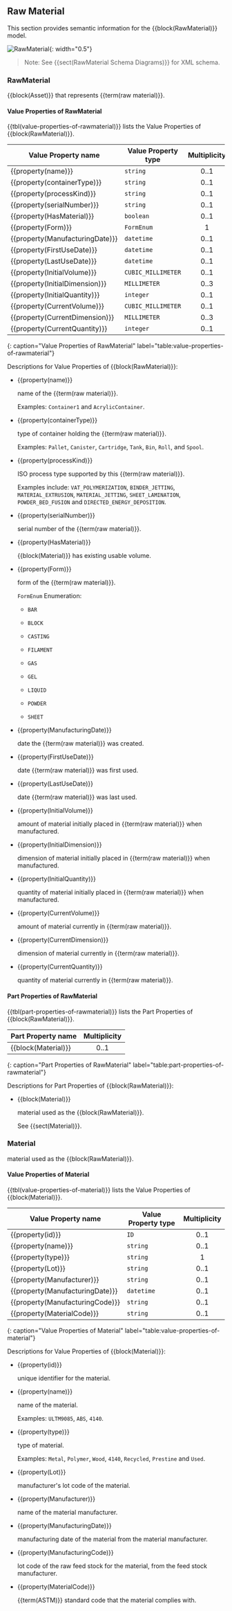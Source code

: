
## Raw Material

This section provides semantic information for the {{block(RawMaterial)}} model.

![RawMaterial](figures/RawMaterial.png "RawMaterial"){: width="0.5"}

> Note: See {{sect(RawMaterial Schema Diagrams)}} for XML schema.

### RawMaterial

{{block(Asset)}} that represents {{term(raw material)}}.



#### Value Properties of RawMaterial

{{tbl(value-properties-of-rawmaterial)}} lists the Value Properties of {{block(RawMaterial)}}.

|Value Property name|Value Property type|Multiplicity|
|-|-|:-:|
|{{property(name)}}|`string`|0..1|
|{{property(containerType)}}|`string`|0..1|
|{{property(processKind)}}|`string`|0..1|
|{{property(serialNumber)}}|`string`|0..1|
|{{property(HasMaterial)}}|`boolean`|0..1|
|{{property(Form)}}|`FormEnum`|1|
|{{property(ManufacturingDate)}}|`datetime`|0..1|
|{{property(FirstUseDate)}}|`datetime`|0..1|
|{{property(LastUseDate)}}|`datetime`|0..1|
|{{property(InitialVolume)}}|`CUBIC_MILLIMETER`|0..1|
|{{property(InitialDimension)}}|`MILLIMETER`|0..3|
|{{property(InitialQuantity)}}|`integer`|0..1|
|{{property(CurrentVolume)}}|`CUBIC_MILLIMETER`|0..1|
|{{property(CurrentDimension)}}|`MILLIMETER`|0..3|
|{{property(CurrentQuantity)}}|`integer`|0..1|
{: caption="Value Properties of RawMaterial" label="table:value-properties-of-rawmaterial"}

Descriptions for Value Properties of {{block(RawMaterial)}}:

* {{property(name)}} 

    name of the {{term(raw material)}}.
    
    Examples: `Container1` and `AcrylicContainer`.

* {{property(containerType)}} 

    type of container holding the {{term(raw material)}}. 
    
    Examples: `Pallet`, `Canister`, `Cartridge`, `Tank`, `Bin`, `Roll`, and `Spool`.

* {{property(processKind)}} 

    ISO process type supported by this {{term(raw material)}}. 
    
    Examples include: `VAT_POLYMERIZATION`, `BINDER_JETTING`, `MATERIAL_EXTRUSION`, `MATERIAL_JETTING`, `SHEET_LAMINATION`, `POWDER_BED_FUSION` and `DIRECTED_ENERGY_DEPOSITION`.

* {{property(serialNumber)}} 

    serial number of the {{term(raw material)}}.

* {{property(HasMaterial)}} 

    {{block(Material)}} has existing usable volume.

* {{property(Form)}} 

    form of the {{term(raw material)}}.

    `FormEnum` Enumeration:

    * `BAR` 

        

    * `BLOCK` 

        

    * `CASTING` 

        

    * `FILAMENT` 

        

    * `GAS` 

        

    * `GEL` 

        

    * `LIQUID` 

        

    * `POWDER` 

        

    * `SHEET` 

        

* {{property(ManufacturingDate)}} 

    date the {{term(raw material)}} was created.

* {{property(FirstUseDate)}} 

    date {{term(raw material)}} was first used.

* {{property(LastUseDate)}} 

    date {{term(raw material)}} was last used.

* {{property(InitialVolume)}} 

    amount of material initially placed in {{term(raw material)}} when manufactured.

* {{property(InitialDimension)}} 

    dimension of material initially placed in {{term(raw material)}} when manufactured.

* {{property(InitialQuantity)}} 

    quantity of material initially placed in {{term(raw material)}} when manufactured.

* {{property(CurrentVolume)}} 

    amount of material currently in {{term(raw material)}}.

* {{property(CurrentDimension)}} 

    dimension of material currently in {{term(raw material)}}.

* {{property(CurrentQuantity)}} 

    quantity of material currently in {{term(raw material)}}.

#### Part Properties of RawMaterial

{{tbl(part-properties-of-rawmaterial)}} lists the Part Properties of {{block(RawMaterial)}}.

|Part Property name|Multiplicity|
|:-|:-:|
|{{block(Material)}}|0..1|
{: caption="Part Properties of RawMaterial" label="table:part-properties-of-rawmaterial"}

Descriptions for Part Properties of {{block(RawMaterial)}}:

* {{block(Material)}} 

    material used as the {{block(RawMaterial)}}.

    See {{sect(Material)}}.

### Material

material used as the {{block(RawMaterial)}}.



#### Value Properties of Material

{{tbl(value-properties-of-material)}} lists the Value Properties of {{block(Material)}}.

|Value Property name|Value Property type|Multiplicity|
|-|-|:-:|
|{{property(id)}}|`ID`|0..1|
|{{property(name)}}|`string`|0..1|
|{{property(type)}}|`string`|1|
|{{property(Lot)}}|`string`|0..1|
|{{property(Manufacturer)}}|`string`|0..1|
|{{property(ManufacturingDate)}}|`datetime`|0..1|
|{{property(ManufacturingCode)}}|`string`|0..1|
|{{property(MaterialCode)}}|`string`|0..1|
{: caption="Value Properties of Material" label="table:value-properties-of-material"}

Descriptions for Value Properties of {{block(Material)}}:

* {{property(id)}} 

    unique identifier for the material.

* {{property(name)}} 

    name of the material. 
    
    Examples: `ULTM9085`, `ABS`, `4140`.

* {{property(type)}} 

    type of material. 
    
    Examples: `Metal`, `Polymer`, `Wood`, `4140`, `Recycled`, `Prestine` and `Used`.

* {{property(Lot)}} 

    manufacturer's lot code of the material.

* {{property(Manufacturer)}} 

    name of the material manufacturer.

* {{property(ManufacturingDate)}} 

    manufacturing date of the material from the material manufacturer.

* {{property(ManufacturingCode)}} 

    lot code of the raw feed stock for the material, from the feed stock manufacturer.

* {{property(MaterialCode)}} 

    {{term(ASTM)}} standard code that the material complies with.
